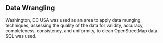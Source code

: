 ## Data Wrangling
Washington, DC USA was used as an area to apply data munging techniques, assessing the quality of the data for validity, accuracy, completeness, consistency, and uniformity, to clean OpenStreetMap data.  SQL was used.
